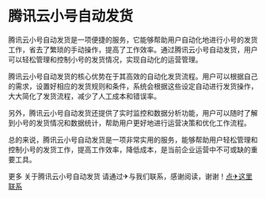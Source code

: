 # 腾讯云小号自动发货

腾讯云小号自动发货是一项便捷的服务，它能够帮助用户自动化地进行小号的发货工作，省去了繁琐的手动操作，提高了工作效率。通过腾讯云小号自动发货，用户可以轻松管理和控制小号的发货情况，实现自动化的运营管理。

腾讯云小号自动发货的核心优势在于其高效的自动化发货流程。用户可以根据自己的需求，设置好相应的发货规则和条件，系统会根据这些设定自动进行发货操作，大大简化了发货流程，减少了人工成本和错误率。

另外，腾讯云小号自动发货还提供了实时监控和数据分析功能，用户可以随时了解到小号的发货情况和数据统计，帮助用户更好地进行运营决策和优化工作流程。

总的来说，腾讯云小号自动发货是一项非常实用的服务，能够帮助用户轻松管理和控制小号的发货工作，提高工作效率，降低成本，是当前企业运营中不可或缺的重要工具。

更多 关于腾讯云小号自动发货 请通过✈与我们联系，感谢阅读，谢谢！[点✈这里联系](https://ads.k02.cc)